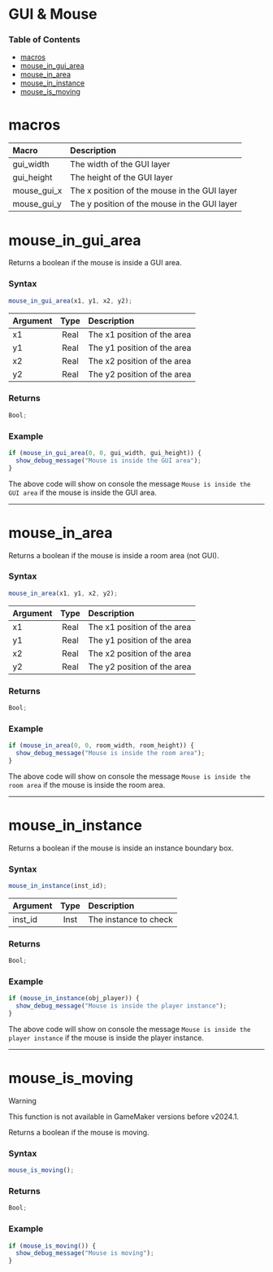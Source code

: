 # GUI & Mouse

### Table of Contents

- [macros](#macros)
- [mouse_in_gui_area](#mouse_in_gui_area)
- [mouse_in_area](#mouse_in_area)
- [mouse_in_instance](#mouse_in_instance)
- [mouse_is_moving](#mouse_is_moving)

# macros

| Macro       | Description                                  |
| :---------- | :------------------------------------------- |
| gui_width   | The width of the GUI layer                   |
| gui_height  | The height of the GUI layer                  |
| mouse_gui_x | The x position of the mouse in the GUI layer |
| mouse_gui_y | The y position of the mouse in the GUI layer |

# mouse_in_gui_area

Returns a boolean if the mouse is inside a GUI area.

### Syntax

```js
mouse_in_gui_area(x1, y1, x2, y2);
```

| Argument | Type | Description                 |
| :------- | :--: | :-------------------------- |
| x1       | Real | The x1 position of the area |
| y1       | Real | The y1 position of the area |
| x2       | Real | The x2 position of the area |
| y2       | Real | The y2 position of the area |

### Returns

```js
Bool;
```

### Example

```js
if (mouse_in_gui_area(0, 0, gui_width, gui_height)) {
  show_debug_message("Mouse is inside the GUI area");
}
```

The above code will show on console the message `Mouse is inside the GUI area` if the mouse is inside the GUI area.

---

# mouse_in_area

Returns a boolean if the mouse is inside a room area (not GUI).

### Syntax

```js
mouse_in_area(x1, y1, x2, y2);
```

| Argument | Type | Description                 |
| :------- | :--: | :-------------------------- |
| x1       | Real | The x1 position of the area |
| y1       | Real | The y1 position of the area |
| x2       | Real | The x2 position of the area |
| y2       | Real | The y2 position of the area |

### Returns

```js
Bool;
```

### Example

```js
if (mouse_in_area(0, 0, room_width, room_height)) {
  show_debug_message("Mouse is inside the room area");
}
```

The above code will show on console the message `Mouse is inside the room area` if the mouse is inside the room area.

---

# mouse_in_instance

Returns a boolean if the mouse is inside an instance boundary box.

### Syntax

```js
mouse_in_instance(inst_id);
```

| Argument | Type | Description           |
| :------- | :--: | :-------------------- |
| inst_id  | Inst | The instance to check |

### Returns

```js
Bool;
```

### Example

```js
if (mouse_in_instance(obj_player)) {
  show_debug_message("Mouse is inside the player instance");
}
```

The above code will show on console the message `Mouse is inside the player instance` if the mouse is inside the player instance.

---

# mouse_is_moving

> [!WARNING]
> This function is not available in GameMaker versions before v2024.1.

Returns a boolean if the mouse is moving.

### Syntax

```js
mouse_is_moving();
```

### Returns

```js
Bool;
```

### Example

```js
if (mouse_is_moving()) {
  show_debug_message("Mouse is moving");
}
```
